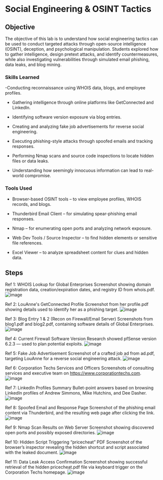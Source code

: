 # Social Engineering & OSINT Tactics

## Objective

The objective of this lab is to understand how social engineering tactics can be used to conduct targeted attacks through open-source intelligence (OSINT), deception, and psychological manipulation. Students explored how to gather intelligence, design pretext attacks, and identify countermeasures, while also investigating vulnerabilities through simulated email phishing, data leaks, and blog mining.

### Skills Learned

-Conducting reconnaissance using WHOIS data, blogs, and employee profiles.

- Gathering intelligence through online platforms like GetConnected and LinkedIn.

- Identifying software version exposure via blog entries.

- Creating and analyzing fake job advertisements for reverse social engineering.

- Executing phishing-style attacks through spoofed emails and tracking responses.

- Performing Nmap scans and source code inspections to locate hidden files or data leaks.

- Understanding how seemingly innocuous information can lead to real-world compromise.
### Tools Used

- Browser-based OSINT tools – to view employee profiles, WHOIS records, and blogs.

- Thunderbird Email Client – for simulating spear-phishing email responses.

- Nmap – for enumerating open ports and analyzing network exposure.

- Web Dev Tools / Source Inspector – to find hidden elements or sensitive file references.

- Excel Viewer – to analyze spreadsheet content for clues and hidden data.

## Steps
Ref 1: WHOIS Lookup for Global Enterprises
Screenshot showing domain registration data, creation/expiration dates, and registry ID from whois.pdf.
![image](https://github.com/user-attachments/assets/ebf9f131-767d-4d5b-9323-3bb0ee069b78)


Ref 2: LouAnne's GetConnected Profile
Screenshot from her profile.pdf showing details used to identify her as a phishing target.
![image](https://github.com/user-attachments/assets/10a5e54d-dfa1-45d6-84ac-fed337fa0a96)


Ref 3: Blog Entry 1 & 2 (Recon on Firewall/Email Server)
Screenshots from blog1.pdf and blog2.pdf, containing software details of Global Enterprises.
![image](https://github.com/user-attachments/assets/69015e5c-9166-455e-afb7-307b36207d25)


Ref 4: Current Firewall Software Version
Research showed pfSense version 6.2.3 — used to plan potential exploits.
![image](https://github.com/user-attachments/assets/cb6ea0cd-83ec-4375-861b-fde9526fdecc)


Ref 5: Fake Job Advertisement
Screenshot of a crafted job ad from ad.pdf, targeting LouAnne for a reverse social engineering attack.
![image](https://github.com/user-attachments/assets/00f47fa4-40bc-4395-8c82-ce41cc9a7eb4)


Ref 6: Corporation Techs Services and Officers
Screenshots of consulting services and executive team on https://www.corporationtechs.com.
![image](https://github.com/user-attachments/assets/143bbffa-82c0-48c6-b641-f9609a440fc9)


Ref 7: LinkedIn Profiles Summary
Bullet-point answers based on browsing LinkedIn profiles of Andrew Simmons, Mike Hutchins, and Dee Dasher.
![image](https://github.com/user-attachments/assets/8bb7ab84-4c10-41a6-af73-4382364f6728)


Ref 8: Spoofed Email and Response Page
Screenshot of the phishing email content via Thunderbird, and the resulting web page after clicking the link.
![image](https://github.com/user-attachments/assets/03e90e2f-ec47-4069-9a02-beb043e8cb7a)


Ref 9: Nmap Scan Results on Web Server
Screenshot showing discovered open ports and possibly exposed directories.
![image](https://github.com/user-attachments/assets/4a03087d-50ab-4bd4-a1b4-298fc2d4d0e7)


Ref 10: Hidden Script Triggering “pricecheat” PDF
Screenshot of the browser’s inspector revealing the hidden shortcut and script associated with the leaked document.
![image](https://github.com/user-attachments/assets/5675af1f-4989-4a34-80be-9568bbdec730)


Ref 11: Data Leak Access Confirmation
Screenshot showing successful retrieval of the hidden pricecheat.pdf file via keyboard trigger on the Corporation Techs homepage.
![image](https://github.com/user-attachments/assets/f69ba6c8-f8fe-4ec7-96c9-fa1cb73e607f)
